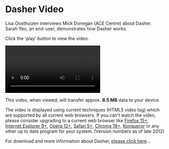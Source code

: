 
# Dasher Video

Lisa Oosthuizen interviews Mick Donegan (ACE Centre) about Dasher. Sarah Yeo, an end-user, demonstrates how Dasher works. 

Click the 'play' button to view the video. 

![][8]


This video, when viewed, will transfer approx. **8.5 MB** data to your device.

The video is displayed using current techniques (HTML5 video tag) which are supported by all current web browsers. If you can't watch the video, please consider upgrading to a current web browser like [Firefox 15+][1], [Internet Explorer 9+][2], [Opera 12+][3], [Safari 5+][4], [Chrome 19+][5], [Konqueror][6] or any other up to date program for your system. (Version numbers as of late 2012)

  
For download and more information about Dasher, [please click here][7]... 

[1]: http://www.getfirefox.org
[2]: http://windows.microsoft.com/en-US/internet-explorer/downloads/ie
[3]: http://www.opera.com/
[4]: http://www.apple.com/safari/
[5]: https://www.google.com/intl/en/chrome/browser/
[6]: http://www.konqueror.org/download/
[7]: /main/Applications/Dasher.md
[8]: /Videos/Dasher.mp4

  
<!--stackedit_data:
eyJoaXN0b3J5IjpbLTE5MjIzNTcxODYsNzQyMTIzNzU5XX0=
-->
